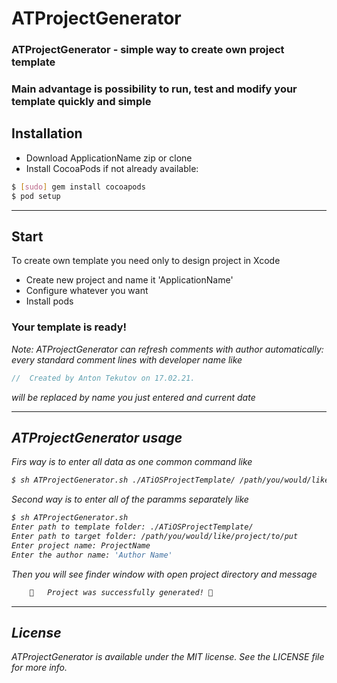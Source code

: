 # ATProjectGenerator


### ATProjectGenerator - simple way to create own project template
### Main advantage is possibility to run, test and modify your template quickly and simple

## Installation

- Download ApplicationName zip or clone
- Install CocoaPods if not already available:

``` bash
$ [sudo] gem install cocoapods
$ pod setup
```
---
## Start

To create own template you need only to design project in Xcode
- Create new project and name it 'ApplicationName'
- Configure whatever you want
- Install pods

### Your template is ready!

<em>Note: ATProjectGenerator can refresh comments with author automatically: every standard comment lines with developer name like<em/>
``` Swift
//  Created by Anton Tekutov on 17.02.21.
```
<em>will be replaced by name you just entered and current date<em/>

---
## ATProjectGenerator usage

Firs way is to enter all data as one common command like
``` bash
$ sh ATProjectGenerator.sh ./ATiOSProjectTemplate/ /path/you/would/like/project/to/put ProjectName 'Author Name'
```
Second way is to enter all of the paramms separately like
``` bash
$ sh ATProjectGenerator.sh 
Enter path to template folder: ./ATiOSProjectTemplate/ 
Enter path to target folder: /path/you/would/like/project/to/put 
Enter project name: ProjectName 
Enter the author name: 'Author Name'
```
Then you will see finder window with open project directory and message
``` bash
	🎉	Project was successfully generated!	🎉
```
---
## License

ATProjectGenerator is available under the MIT license. See the LICENSE file for more info.
